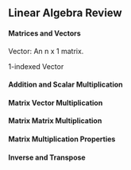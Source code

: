 ## Linear Algebra Review

#### Matrices and Vectors
Vector: An n x 1 matrix.

1-indexed Vector

#### Addition and Scalar Multiplication

#### Matrix Vector Multiplication

#### Matrix Matrix Multiplication

#### Matrix Multiplication Properties

#### Inverse and Transpose
